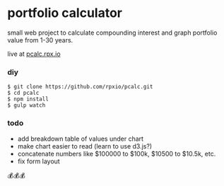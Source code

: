 # portfolio calculator

small web project to calculate compounding interest and graph portfolio value from 1-30 years.

live at [pcalc.rpx.io](http://pcalc.rpx.io)

### diy
`$ git clone https://github.com/rpxio/pcalc.git`  
`$ cd pcalc`  
`$ npm install`  
`$ gulp watch`  

### todo
- add breakdown table of values under chart
- make chart easier to read (learn to use d3.js?)
- concatenate numbers like $100000 to $100k, $10500 to $10.5k, etc.
- fix form layout

:moneybag::moneybag::moneybag:
